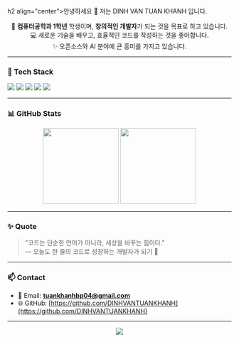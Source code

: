 h2 align="center">안녕하세요 👋 저는 DINH VAN TUAN KHANH 입니다.</h2>

<p align="center">
  🌱 <b>컴퓨터공학과 1학년</b> 학생이며, <b>창의적인 개발자</b>가 되는 것을 목표로 하고 있습니다.<br>
  💻 새로운 기술을 배우고, 효율적인 코드를 작성하는 것을 좋아합니다.<br>
  ✨ 오픈소스와 AI 분야에 큰 흥미를 가지고 있습니다.
</p>

---

### 🧠 Tech Stack
<p align="left">
  <img src="https://img.shields.io/badge/C-00599C?style=for-the-badge&logo=c&logoColor=white"/>
  <img src="https://img.shields.io/badge/Python-3776AB?style=for-the-badge&logo=python&logoColor=white"/>
  <img src="https://img.shields.io/badge/Java-007396?style=for-the-badge&logo=java&logoColor=white"/>
  <img src="https://img.shields.io/badge/HTML5-E34F26?style=for-the-badge&logo=html5&logoColor=white"/>
  <img src="https://img.shields.io/badge/CSS3-1572B6?style=for-the-badge&logo=css3&logoColor=white"/>
</p>

---

### 📊 GitHub Stats
<p align="center">
  <img src="https://github-readme-stats.vercel.app/api?username=DINHVANTUANKHANH&show_icons=true&theme=tokyonight" height="170"/>
  <img src="https://github-readme-stats.vercel.app/api/top-langs/?username=DINHVANTUANKHANH&layout=compact&theme=tokyonight" height="170"/>
</p>

---

### ✨ Quote
> "코드는 단순한 언어가 아니라, 세상을 바꾸는 힘이다."  
> — 오늘도 한 줄의 코드로 성장하는 개발자가 되기 🌱

---

### 📫 Contact
- 📧 Email: **tuankhanhbp04@gmail.com**  
- 🌐 GitHub: [https://github.com/DINHVANTUANKHANH](https://github.com/DINHVANTUANKHANH)

---

<p align="center">
  <img src="https://capsule-render.vercel.app/api?type=waving&color=gradient&height=150&section=footer"/>
</p>
